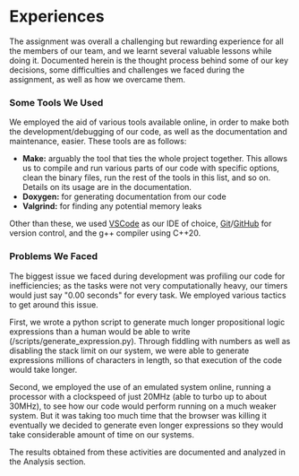 # Experiences

The assignment was overall a challenging but rewarding experience for all the members of our team, and we learnt several valuable lessons while doing it. Documented herein is the thought process behind some of our key decisions, some difficulties and challenges we faced during the assignment, as well as how we overcame them.

### Some Tools We Used

We employed the aid of various tools available online, in order to make both the development/debugging of our code, as well as the documentation and maintenance, easier. These tools are as follows:

- **Make:** arguably the tool that ties the whole project together. This allows us to compile and run various parts of our code with specific options, clean the binary files, run the rest of the tools in this list, and so on. Details on its usage are in the documentation.
- **Doxygen:** for generating documentation from our code
- **Valgrind:** for finding any potential memory leaks

Other than these, we used [VSCode](https://code.visualstudio.com/) as our IDE of choice, [Git](https://git-scm.com/)/[GitHub](https://github.com/) for version control, and the g++ compiler using C++20.

### Problems We Faced

The biggest issue we faced during development was profiling our code for inefficiencies; as the tasks were not very computationally heavy, our timers would just say "0.00 seconds" for every task. We employed various tactics to get around this issue.

First, we wrote a python script to generate much longer propositional logic expressions than a human would be able to write (/scripts/generate_expression.py). Through fiddling with numbers as well as disabling the stack limit on our system, we were able to generate expressions millions of characters in length, so that execution of the code would take longer.

Second, we employed the use of an emulated system online, running a processor with a clockspeed of just 20MHz (able to turbo up to about 30MHz), to see how our code would perform running on a much weaker system. But it was taking too much time that the browser was killing it eventually we decided to generate even longer expressions so they would take considerable amount of time on our systems.

The results obtained from these activities are documented and analyzed in the Analysis section.